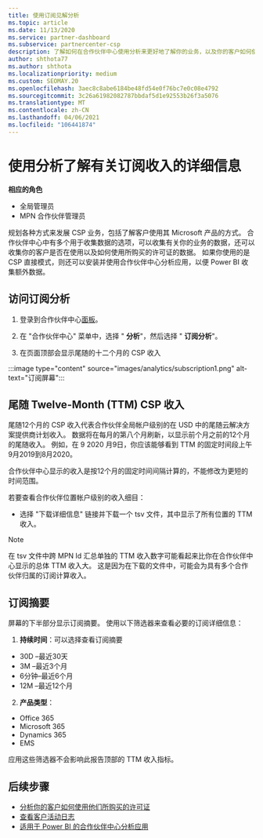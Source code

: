 ```yaml
---
title: 使用订阅见解分析
ms.topic: article
ms.date: 11/13/2020
ms.service: partner-dashboard
ms.subservice: partnercenter-csp
description: 了解如何在合作伙伴中心使用分析来更好地了解你的业务，以及你的客户如何使用你购买的许可证。
author: shthota77
ms.author: shthota
ms.localizationpriority: medium
ms.custom: SEOMAY.20
ms.openlocfilehash: 3aec8c8abe6184be48fd54e0f76bc7e0c08e4792
ms.sourcegitcommit: 3c26a61982082787bbdaf5d1e92553b26f3a5076
ms.translationtype: MT
ms.contentlocale: zh-CN
ms.lasthandoff: 04/06/2021
ms.locfileid: "106441874"
---
```

# <a name="use-analytics-to-learn-more-about-subscription-revenue"></a>使用分析了解有关订阅收入的详细信息

**相应的角色**

- 全局管理员
- MPN 合作伙伴管理员

规划各种方式来发展 CSP 业务，包括了解客户使用其 Microsoft 产品的方式。 合作伙伴中心中有多个用于收集数据的选项，可以收集有关你的业务的数据，还可以收集你的客户是否在使用以及如何使用所购买的许可证的数据。 如果你使用的是 CSP 直接模式，则还可以安装并使用合作伙伴中心分析应用，以便 Power BI 收集额外数据。

## <a name="access-to-the-subscription-analytics"></a>访问订阅分析

1. 登录到合作伙伴中心[面板](https://partner.microsoft.com/dashboard/home)。
1. 在 "合作伙伴中心" 菜单中，选择 " **分析**"，然后选择 " **订阅分析**"。

1. 在页面顶部会显示尾随的十二个月的 CSP 收入

:::image type="content" source="images/analytics/subscription1.png" alt-text="订阅屏幕":::

## <a name="trailing-twelve-month-ttm-csp-revenue"></a>尾随 Twelve-Month (TTM) CSP 收入

尾随12个月的 CSP 收入代表合作伙伴全局帐户级别的在 USD 中的尾随云解决方案提供商计划收入。 数据将在每月的第八个月刷新，以显示前个月之前的12个月的尾随收入。 例如，在 9 2020 月9日，你应该能够看到 TTM 的固定时间段上午9月2019到8月2020。

合作伙伴中心显示的收入是按12个月的固定时间间隔计算的，不能修改为更短的时间范围。

若要查看合作伙伴位置帐户级别的收入细目：

- 选择 "下载详细信息" 链接并下载一个 tsv 文件，其中显示了所有位置的 TTM 收入。

>[!NOTE] 
>在 tsv 文件中跨 MPN Id 汇总单独的 TTM 收入数字可能看起来比你在合作伙伴中心显示的总体 TTM 收入大。 这是因为在下载的文件中，可能会为具有多个合作伙伴归属的订阅计算收入。

## <a name="subscription-summary"></a>订阅摘要

屏幕的下半部分显示订阅摘要。 使用以下筛选器来查看必要的订阅详细信息：  

1. **持续时间**：可以选择查看订阅摘要 

- 30D –最近30天
- 3M –最近3个月
- 6分钟–最近6个月
- 12M –最近12个月

2. **产品类型**：
 
- Office 365
- Microsoft 365
- Dynamics 365
- EMS

应用这些筛选器不会影响此报告顶部的 TTM 收入指标。


 
## <a name="next-steps"></a>后续步骤

- [分析你的客户如何使用他们所购买的许可证](increasing-adoption-and-satisfaction.md)  
- [查看客户活动日志](activity-logs.md)
- [适用于 Power BI 的合作伙伴中心分析应用](power-bi-app-for-direct-partners.md)






